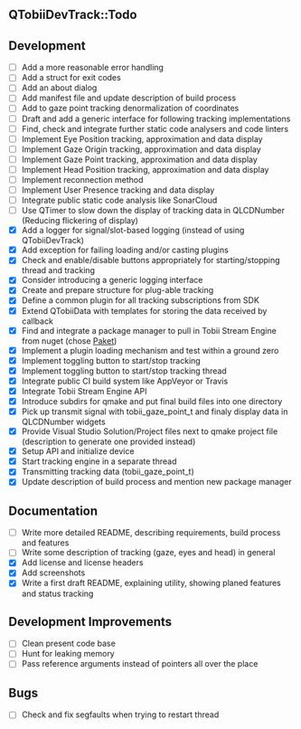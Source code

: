 QTobiiDevTrack::Todo
--

## Development
- [ ] Add a more reasonable error handling
- [ ] Add a struct for exit codes
- [ ] Add an about dialog
- [ ] Add manifest file and update description of build process
- [ ] Add to gaze point tracking denormalization of coordinates
- [ ] Draft and add a generic interface for following tracking implementations
- [ ] Find, check and integrate further static code analysers and code linters
- [ ] Implement Eye Position tracking, approximation and data display
- [ ] Implement Gaze Origin tracking, approximation and data display
- [ ] Implement Gaze Point tracking, approximation and data display
- [ ] Implement Head Position tracking, approximation and data display
- [ ] Implement reconnection method
- [ ] Implement User Presence tracking and data display
- [ ] Integrate public static code analysis like SonarCloud
- [ ] Use QTimer to slow down the display of tracking data in QLCDNumber (Reducing flickering of display)
- [x] Add a logger for signal/slot-based logging (instead of using QTobiiDevTrack)
- [x] Add exception for failing loading and/or casting plugins
- [x] Check and enable/disable buttons appropriately for starting/stopping thread and tracking
- [x] Consider introducing a generic logging interface
- [x] Create and prepare structure for plug-able tracking
- [x] Define a common plugin for all tracking subscriptions from SDK
- [x] Extend QTobiiData with templates for storing the data received by callback
- [x] Find and integrate a package manager to pull in Tobii Stream Engine from nuget (chose [Paket](https://fsprojects.github.io/Paket/index.html))
- [x] Implement a plugin loading mechanism and test within a ground zero
- [x] Implement toggling button to start/stop tracking
- [x] Implement toggling button to start/stop tracking thread
- [x] Integrate public CI build system like AppVeyor or Travis
- [x] Integrate Tobii Stream Engine API
- [x] Introduce subdirs for qmake and put final build files into one directory
- [x] Pick up transmit signal with tobii_gaze_point_t and finaly display data in QLCDNumber widgets
- [x] Provide Visual Studio Solution/Project files next to qmake project file (description to generate one provided instead)
- [x] Setup API and initialize device
- [x] Start tracking engine in a separate thread
- [x] Transmitting tracking data (tobii_gaze_point_t)
- [x] Update description of build process and mention new package manager

## Documentation
- [ ] Write more detailed README, describing requirements, build process and features
- [ ] Write some description of tracking (gaze, eyes and head) in general
- [x] Add license and license headers
- [x] Add screenshots
- [x] Write a first draft README, explaining utility, showing planed features and status tracking

## Development Improvements
- [ ] Clean present code base
- [ ] Hunt for leaking memory
- [ ] Pass reference arguments instead of pointers all over the place

## Bugs
- [ ] Check and fix segfaults when trying to restart thread
